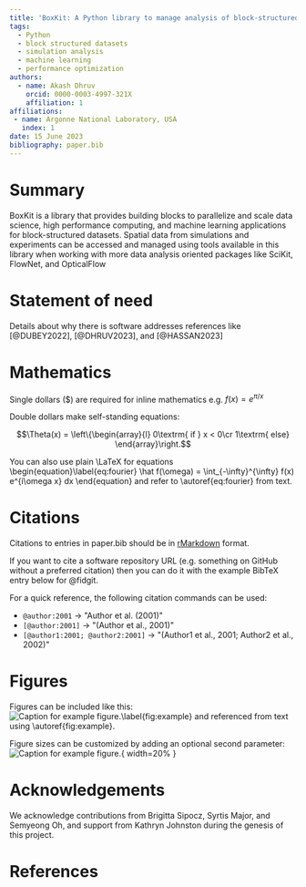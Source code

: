 ```yaml
---
title: 'BoxKit: A Python library to manage analysis of block-structured simulation datasets'
tags:
  - Python
  - block structured datasets
  - simulation analysis
  - machine learning
  - performance optimization
authors:
  - name: Akash Dhruv
    orcid: 0000-0003-4997-321X
    affiliation: 1
affiliations:
 - name: Argonne National Laboratory, USA
   index: 1
date: 15 June 2023
bibliography: paper.bib
---
```


# Summary

BoxKit is a library that provides building blocks to parallelize and 
scale data science, high performance computing, and machine learning
applications for block-structured datasets. Spatial data from
simulations and experiments can be accessed and managed using tools
available in this library when working with more data analysis oriented
packages like SciKit, FlowNet, and OpticalFlow


# Statement of need

Details about why there is software addresses references like
[@DUBEY2022], [@DHRUV2023], and [@HASSAN2023] 

# Mathematics

Single dollars ($) are required for inline mathematics e.g. $f(x) = e^{\pi/x}$

Double dollars make self-standing equations:

$$\Theta(x) = \left\{\begin{array}{l}
0\textrm{ if } x < 0\cr
1\textrm{ else}
\end{array}\right.$$

You can also use plain \LaTeX for equations
\begin{equation}\label{eq:fourier}
\hat f(\omega) = \int_{-\infty}^{\infty} f(x) e^{i\omega x} dx
\end{equation}
and refer to \autoref{eq:fourier} from text.

# Citations

Citations to entries in paper.bib should be in
[rMarkdown](http://rmarkdown.rstudio.com/authoring_bibliographies_and_citations.html)
format.

If you want to cite a software repository URL (e.g. something on GitHub without a preferred
citation) then you can do it with the example BibTeX entry below for @fidgit.

For a quick reference, the following citation commands can be used:
- `@author:2001`  ->  "Author et al. (2001)"
- `[@author:2001]` -> "(Author et al., 2001)"
- `[@author1:2001; @author2:2001]` -> "(Author1 et al., 2001; Author2 et al., 2002)"

# Figures

Figures can be included like this:
![Caption for example figure.\label{fig:example}](figure.png)
and referenced from text using \autoref{fig:example}.

Figure sizes can be customized by adding an optional second parameter:
![Caption for example figure.](figure.png){ width=20% }

# Acknowledgements

We acknowledge contributions from Brigitta Sipocz, Syrtis Major, and Semyeong
Oh, and support from Kathryn Johnston during the genesis of this project.

# References
